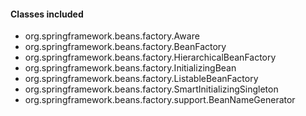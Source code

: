 #### Classes included
- org.springframework.beans.factory.Aware
- org.springframework.beans.factory.BeanFactory
- org.springframework.beans.factory.HierarchicalBeanFactory
- org.springframework.beans.factory.InitializingBean
- org.springframework.beans.factory.ListableBeanFactory
- org.springframework.beans.factory.SmartInitializingSingleton
- org.springframework.beans.factory.support.BeanNameGenerator
